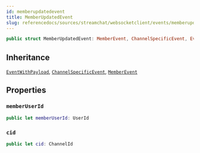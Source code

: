 ```yaml
---
id: memberupdatedevent 
title: MemberUpdatedEvent
slug: referencedocs/sources/streamchat/websocketclient/events/memberupdatedevent
---
```


``` swift
public struct MemberUpdatedEvent: MemberEvent, ChannelSpecificEvent, EventWithPayload 
```

## Inheritance

[`EventWithPayload`](EventWithPayload), [`ChannelSpecificEvent`](ChannelSpecificEvent), [`MemberEvent`](MemberEvent)

## Properties

### `memberUserId`

``` swift
public let memberUserId: UserId
```

### `cid`

``` swift
public let cid: ChannelId
```
